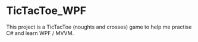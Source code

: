# TicTacToe_WPF

This project is a TicTacToe (noughts and crosses) game to help me practise C# and learn WPF / MVVM.
